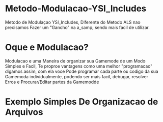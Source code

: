 # Metodo-Modulacao-YSI_Includes
Metodo de Modulaçao YSI_Includes, Diferente do Metodo ALS nao precisamos Fazer um "Gancho" na a_samp, sendo mais facil de utilizar.

# Oque e Modulacao?
Modulacao e uma Maneira de organizar sua Gamemode de um Modo Simples e Facil, Te proproe vantagens como uma melhor "programacao" digamos assim, 
com ela voce Pode programar cada parte ou codigo da sua Gamemoda individualmente, podendo ser mais facil, debugar, resolver Erros e Procurar/Editar partes da Gamemodde 
# Exemplo Simples De Organizacao de Arquivos